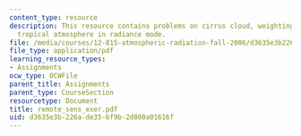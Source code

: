 ```yaml
---
content_type: resource
description: This resource contains problems on cirrus cloud, weighting function and
  tropical atmosphere in radiance mode.
file: /media/courses/12-815-atmospheric-radiation-fall-2006/d3635e3b226ade356f9b2d800a01616f_remote_sens_exer.pdf
file_type: application/pdf
learning_resource_types:
- Assignments
ocw_type: OCWFile
parent_title: Assignments
parent_type: CourseSection
resourcetype: Document
title: remote_sens_exer.pdf
uid: d3635e3b-226a-de35-6f9b-2d800a01616f
---
```

